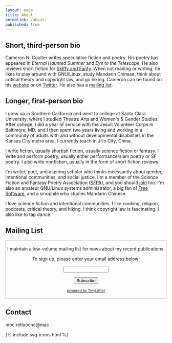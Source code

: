 ```yaml
---
layout: page
title: About
permalink: /about/
published: true
---
```


## Short, third-person bio

Cameron N. Coulter writes speculative fiction and poetry. His poetry has appeared in *Eternal Haunted Summer* and *Eye to the Telescope*. He also reviews short fiction for [Skiffy and Fanty](https://skiffyandfanty.com/author/cameronncoulter/). When not reading or writing, he likes to play around with GNU/Linux, study Mandarin Chinese, think about critical theory and copyright law, and go hiking. Cameron can be found on his [website](http://www.cncoulter.com) or on [Twitter](https://twitter.com/camncoulter). He also has a [mailing list](https://tinyletter.com/cncoulter).

## Longer, first-person bio

I grew up in Southern California and went to college at Santa Clara University, where I studied Theatre Arts and Women's & Gender Studies. After college, I did a year of service with the Jesuit Volunteer Corps in Baltimore, MD, and I then spent two years living and working in a community of adults with and without developmental disabilities in the Kansas City metro area. I currently teach in Jilin City, China.

I write fiction, usually shortish fiction, usually science fiction or fantasy. I write and perform poetry, usually either performance/slam poetry or SF poetry. I also write nonfiction, usually in the form of short fiction reviews.

I'm writer, poet, and aspiring scholar who thinks incessantly about gender, intentional communities, and social justice. I'm a member of the Science Fiction and Fantasy Poetry Association ([SFPA](http://sfpoetry.com/)), and you should [join](http://sfpoetry.com/join.html) too. I'm also an amateur GNU/Linux systems administrator, a big fan of [Free Software](https://www.fsf.org/about/what-is-free-software), and a sinophile who studies Mandarin Chinese.

I love science fiction and intentional communities. I like cooking, religion, podcasts, critical theory, and hiking. I think copyright law is fascinating. I also like to tap dance.

## Mailing List

<form style="border:1px solid #ccc;padding:3px;text-align:center;" action="https://tinyletter.com/cncoulter" method="post" target="popupwindow" onsubmit="window.open('https://tinyletter.com/cncoulter', 'popupwindow', 'scrollbars=yes,width=800,height=600');return true"><p>I maintain a low-volume mailing list for news about my recent publications.</p><p><label for="tlemail">To sign up, please enter your email address below:</label></p><p><input type="text" style="width:140px" name="email" id="tlemail" /></p><input type="hidden" value="1" name="embed"/><input type="submit" value="Subscribe" /><p><a href="https://tinyletter.com" target="_blank" style="font-size: 80%">powered by TinyLetter</a></p></form>


## Contact

<span class="obfuscate">moc.retluocnc@mac</span>

<div class="icons">
<div class="container">
{% include svg-icons.html %}
</div>
</div>
